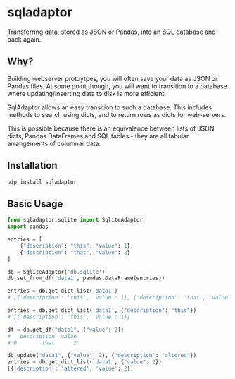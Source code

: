 # sqladaptor

Transferring data, stored as JSON or Pandas, into an SQL database and back again.

## Why?

Building webserver protoytpes, you will often save your data as JSON or Pandas files.
At some point though, you will want to transition to a database where
updating/inserting data to disk is more efficient. 

SqlAdaptor allows an easy transition to such a database.
This includes methods to search using dicts, and
to return rows as dicts for web-servers. 

This is possible
because there is an equivalence between lists of JSON dicts, Pandas DataFrames
and SQL tables - they are all tabular arrangements of columnar data.

## Installation

```bash
pip install sqladaptor
```

## Basic Usage

```python
from sqladaptor.sqlite import SqliteAdaptor
import pandas

entries = [
    {"description": "this", "value": 1},
    {"description": "that", "value": 2}
]

db = SqliteAdaptor('db.sqlite')
db.set_from_df('data1', pandas.DataFrame(entries))

entries = db.get_dict_list('data1')
# [{'description': 'this', 'value': 1}, {'description': 'that', 'value': 2}]

entries = db.get_dict_list('data1', {"description": "this"})
# [{'description': 'this', 'value': 1}]

df = db.get_df("data1", {"value": 2})
#   description  value
# 0        that      2

db.update("data1", {"value": 2}, {"description": "altered"})
entries = db.get_dict_list('data1', {"value": 2})
[{'description': 'altered', 'value': 2}]
```
